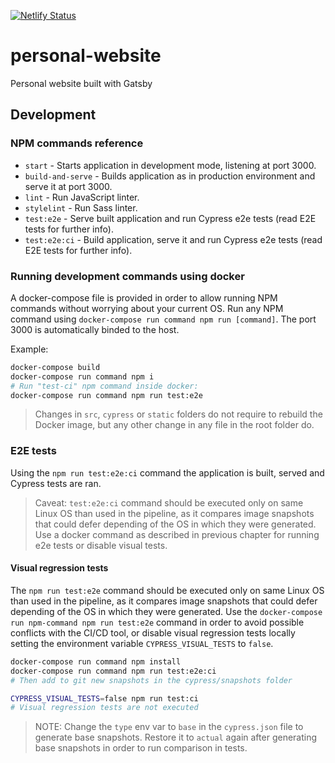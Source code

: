 [![Netlify Status](https://api.netlify.com/api/v1/badges/3f165d03-3a16-448c-b4f4-cdb01950c72c/deploy-status)](https://app.netlify.com/sites/javierbrea/deploys)

# personal-website

Personal website built with Gatsby

## Development

### NPM commands reference

* `start` - Starts application in development mode, listening at port 3000.
* `build-and-serve` - Builds application as in production environment and serve it at port 3000.
* `lint` - Run JavaScript linter.
* `stylelint` - Run Sass linter.
* `test:e2e` - Serve built application and run Cypress e2e tests (read E2E tests for further info).
* `test:e2e:ci` - Build application, serve it and run Cypress e2e tests (read E2E tests for further info).

### Running development commands using docker

A docker-compose file is provided in order to allow running NPM commands without worrying about your current OS. Run any NPM command using `docker-compose run command npm run [command]`. The port 3000 is automatically binded to the host.

Example:

``` bash
docker-compose build
docker-compose run command npm i
# Run "test-ci" npm command inside docker:
docker-compose run command npm run test:e2e
```

> Changes in `src`, `cypress` or `static` folders do not require to rebuild the Docker image, but any other change in any file in the root folder do.

### E2E tests

Using the `npm run test:e2e:ci` command the application is built, served and Cypress tests are ran.

> Caveat: `test:e2e:ci` command should be executed only on same Linux OS than used in the pipeline, as it compares image snapshots that could defer depending of the OS in which they were generated. Use a docker command as described in previous chapter for running e2e tests or disable visual tests.

#### Visual regression tests

The `npm run test:e2e` command should be executed only on same Linux OS than used in the pipeline, as it compares image snapshots that could defer depending of the OS in which they were generated. Use the `docker-compose run npm-command npm run test:e2e` command in order to avoid possible conflicts with the CI/CD tool, or disable visual regression tests locally setting the environment variable `CYPRESS_VISUAL_TESTS` to `false`.

```bash
docker-compose run command npm install
docker-compose run command npm run test:e2e:ci
# Then add to git new snapshots in the cypress/snapshots folder
```

```bash
CYPRESS_VISUAL_TESTS=false npm run test:ci
# Visual regression tests are not executed
```

> NOTE: Change the `type` env var to `base` in the `cypress.json` file to generate base snapshots. Restore it to `actual` again after generating base snapshots in order to run comparison in tests.
